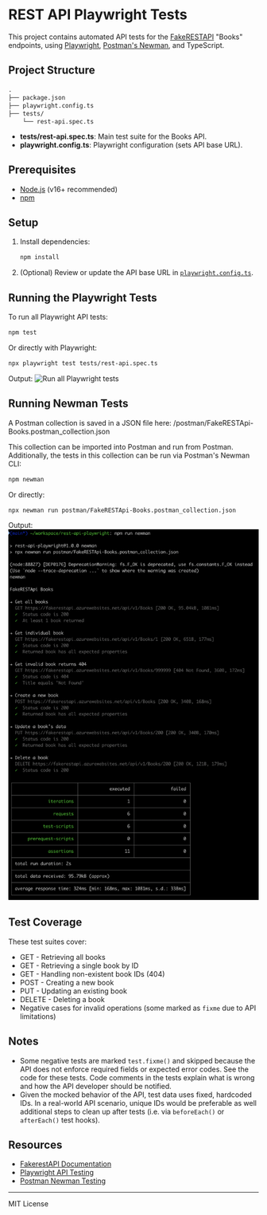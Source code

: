 # REST API Playwright Tests

This project contains automated API tests for the [FakeRESTAPI](https://fakerestapi.azurewebsites.net) "Books" endpoints, using [Playwright](https://playwright.dev/), [Postman's Newman](https://github.com/postmanlabs/newman), and TypeScript.

## Project Structure

```
.
├── package.json
├── playwright.config.ts
├── tests/
    └── rest-api.spec.ts
```

- **tests/rest-api.spec.ts**: Main test suite for the Books API.
- **playwright.config.ts**: Playwright configuration (sets API base URL).

## Prerequisites

- [Node.js](https://nodejs.org/) (v16+ recommended)
- [npm](https://www.npmjs.com/)

## Setup

1. Install dependencies:

   ```sh
   npm install
   ```

2. (Optional) Review or update the API base URL in [`playwright.config.ts`](playwright.config.ts).

## Running the Playwright Tests

To run all Playwright API tests:

```sh
npm test
```

Or directly with Playwright:

```sh
npx playwright test tests/rest-api.spec.ts
```

Output:
![Run all Playwright tests](docs/img/run-all-playwright-tests.png)

## Running Newman Tests

A Postman collection is saved in a JSON file here:
/postman/FakeRESTApi-Books.postman_collection.json

This collection can be imported into Postman and run from Postman. Additionally, the tests in this collection can be run via Postman's Newman CLI:

```sh
npm newman
```

Or directly:

```sh
npx newman run postman/FakeRESTApi-Books.postman_collection.json
```

Output:
![Run all Newman tests](docs/img/run-all-newman-tests.png)

## Test Coverage

These test suites cover:

- GET - Retrieving all books
- GET - Retrieving a single book by ID
- GET - Handling non-existent book IDs (404)
- POST - Creating a new book
- PUT - Updating an existing book
- DELETE - Deleting a book
- Negative cases for invalid operations (some marked as `fixme` due to API limitations)

## Notes

- Some negative tests are marked `test.fixme()` and skipped because the API does not enforce required fields or expected error codes. See the code for these tests. Code comments in the tests explain what is wrong and how the API developer should be notified.
- Given the mocked behavior of the API, test data uses fixed, hardcoded IDs. In a real-world API scenario, unique IDs would be preferable as well additional steps to clean up after tests (i.e. via `beforeEach()` or `afterEach()` test hooks).

## Resources

- [FakerestAPI Documentation](https://fakerestapi.azurewebsites.net/index.html)
- [Playwright API Testing](https://playwright.dev/docs/api-testing)
- [Postman Newman Testing](https://learning.postman.com/docs/collections/using-newman-cli/command-line-integration-with-newman/)

---

MIT License
